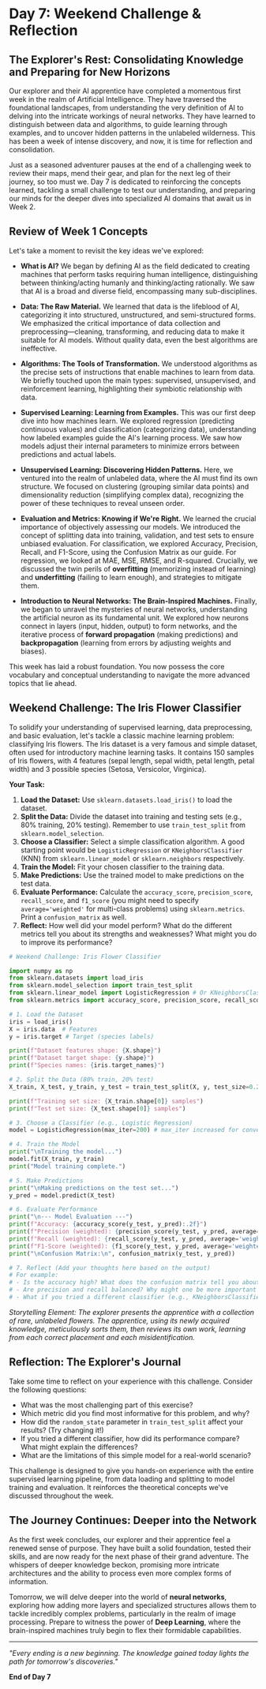 
# Day 7: Weekend Challenge & Reflection

## The Explorer's Rest: Consolidating Knowledge and Preparing for New Horizons

Our explorer and their AI apprentice have completed a momentous first week in the realm of Artificial Intelligence. They have traversed the foundational landscapes, from understanding the very definition of AI to delving into the intricate workings of neural networks. They have learned to distinguish between data and algorithms, to guide learning through examples, and to uncover hidden patterns in the unlabeled wilderness. This has been a week of intense discovery, and now, it is time for reflection and consolidation.

Just as a seasoned adventurer pauses at the end of a challenging week to review their maps, mend their gear, and plan for the next leg of their journey, so too must we. Day 7 is dedicated to reinforcing the concepts learned, tackling a small challenge to test our understanding, and preparing our minds for the deeper dives into specialized AI domains that await us in Week 2.

## Review of Week 1 Concepts

Let's take a moment to revisit the key ideas we've explored:

*   **What is AI?** We began by defining AI as the field dedicated to creating machines that perform tasks requiring human intelligence, distinguishing between thinking/acting humanly and thinking/acting rationally. We saw that AI is a broad and diverse field, encompassing many sub-disciplines.

*   **Data: The Raw Material.** We learned that data is the lifeblood of AI, categorizing it into structured, unstructured, and semi-structured forms. We emphasized the critical importance of data collection and preprocessing—cleaning, transforming, and reducing data to make it suitable for AI models. Without quality data, even the best algorithms are ineffective.

*   **Algorithms: The Tools of Transformation.** We understood algorithms as the precise sets of instructions that enable machines to learn from data. We briefly touched upon the main types: supervised, unsupervised, and reinforcement learning, highlighting their symbiotic relationship with data.

*   **Supervised Learning: Learning from Examples.** This was our first deep dive into how machines learn. We explored regression (predicting continuous values) and classification (categorizing data), understanding how labeled examples guide the AI's learning process. We saw how models adjust their internal parameters to minimize errors between predictions and actual labels.

*   **Unsupervised Learning: Discovering Hidden Patterns.** Here, we ventured into the realm of unlabeled data, where the AI must find its own structure. We focused on clustering (grouping similar data points) and dimensionality reduction (simplifying complex data), recognizing the power of these techniques to reveal unseen order.

*   **Evaluation and Metrics: Knowing if We're Right.** We learned the crucial importance of objectively assessing our models. We introduced the concept of splitting data into training, validation, and test sets to ensure unbiased evaluation. For classification, we explored Accuracy, Precision, Recall, and F1-Score, using the Confusion Matrix as our guide. For regression, we looked at MAE, MSE, RMSE, and R-squared. Crucially, we discussed the twin perils of **overfitting** (memorizing instead of learning) and **underfitting** (failing to learn enough), and strategies to mitigate them.

*   **Introduction to Neural Networks: The Brain-Inspired Machines.** Finally, we began to unravel the mysteries of neural networks, understanding the artificial neuron as its fundamental unit. We explored how neurons connect in layers (input, hidden, output) to form networks, and the iterative process of **forward propagation** (making predictions) and **backpropagation** (learning from errors by adjusting weights and biases).

This week has laid a robust foundation. You now possess the core vocabulary and conceptual understanding to navigate the more advanced topics that lie ahead.

## Weekend Challenge: The Iris Flower Classifier

To solidify your understanding of supervised learning, data preprocessing, and basic evaluation, let's tackle a classic machine learning problem: classifying Iris flowers. The Iris dataset is a very famous and simple dataset, often used for introductory machine learning tasks. It contains 150 samples of Iris flowers, with 4 features (sepal length, sepal width, petal length, petal width) and 3 possible species (Setosa, Versicolor, Virginica).

**Your Task:**

1.  **Load the Dataset:** Use `sklearn.datasets.load_iris()` to load the dataset.
2.  **Split the Data:** Divide the dataset into training and testing sets (e.g., 80% training, 20% testing). Remember to use `train_test_split` from `sklearn.model_selection`.
3.  **Choose a Classifier:** Select a simple classification algorithm. A good starting point would be `LogisticRegression` or `KNeighborsClassifier` (KNN) from `sklearn.linear_model` or `sklearn.neighbors` respectively.
4.  **Train the Model:** Fit your chosen classifier to the training data.
5.  **Make Predictions:** Use the trained model to make predictions on the test data.
6.  **Evaluate Performance:** Calculate the `accuracy_score`, `precision_score`, `recall_score`, and `f1_score` (you might need to specify `average='weighted'` for multi-class problems) using `sklearn.metrics`. Print a `confusion_matrix` as well.
7.  **Reflect:** How well did your model perform? What do the different metrics tell you about its strengths and weaknesses? What might you do to improve its performance?

```python
# Weekend Challenge: Iris Flower Classifier

import numpy as np
from sklearn.datasets import load_iris
from sklearn.model_selection import train_test_split
from sklearn.linear_model import LogisticRegression # Or KNeighborsClassifier
from sklearn.metrics import accuracy_score, precision_score, recall_score, f1_score, confusion_matrix

# 1. Load the Dataset
iris = load_iris()
X = iris.data  # Features
y = iris.target # Target (species labels)

print(f"Dataset features shape: {X.shape}")
print(f"Dataset target shape: {y.shape}")
print(f"Species names: {iris.target_names}")

# 2. Split the Data (80% train, 20% test)
X_train, X_test, y_train, y_test = train_test_split(X, y, test_size=0.2, random_state=42)

print(f"Training set size: {X_train.shape[0]} samples")
print(f"Test set size: {X_test.shape[0]} samples")

# 3. Choose a Classifier (e.g., Logistic Regression)
model = LogisticRegression(max_iter=200) # max_iter increased for convergence

# 4. Train the Model
print("\nTraining the model...")
model.fit(X_train, y_train)
print("Model training complete.")

# 5. Make Predictions
print("\nMaking predictions on the test set...")
y_pred = model.predict(X_test)

# 6. Evaluate Performance
print("\n--- Model Evaluation ---")
print(f"Accuracy: {accuracy_score(y_test, y_pred):.2f}")
print(f"Precision (weighted): {precision_score(y_test, y_pred, average='weighted'):.2f}")
print(f"Recall (weighted): {recall_score(y_test, y_pred, average='weighted'):.2f}")
print(f"F1-Score (weighted): {f1_score(y_test, y_pred, average='weighted'):.2f}")
print("\nConfusion Matrix:\n", confusion_matrix(y_test, y_pred))

# 7. Reflect (Add your thoughts here based on the output)
# For example:
# - Is the accuracy high? What does the confusion matrix tell you about misclassifications?
# - Are precision and recall balanced? Why might one be more important than the other for this problem?
# - What if you tried a different classifier (e.g., KNeighborsClassifier)? How would the metrics change?
```

*Storytelling Element: The explorer presents the apprentice with a collection of rare, unlabeled flowers. The apprentice, using its newly acquired knowledge, meticulously sorts them, then reviews its own work, learning from each correct placement and each misidentification.*



## Reflection: The Explorer's Journal

Take some time to reflect on your experience with this challenge. Consider the following questions:

*   What was the most challenging part of this exercise?
*   Which metric did you find most informative for this problem, and why?
*   How did the `random_state` parameter in `train_test_split` affect your results? (Try changing it!)
*   If you tried a different classifier, how did its performance compare? What might explain the differences?
*   What are the limitations of this simple model for a real-world scenario?

This challenge is designed to give you hands-on experience with the entire supervised learning pipeline, from data loading and splitting to model training and evaluation. It reinforces the theoretical concepts we've discussed throughout the week.

## The Journey Continues: Deeper into the Network

As the first week concludes, our explorer and their apprentice feel a renewed sense of purpose. They have built a solid foundation, tested their skills, and are now ready for the next phase of their grand adventure. The whispers of deeper knowledge beckon, promising more intricate architectures and the ability to process even more complex forms of information.

Tomorrow, we will delve deeper into the world of **neural networks**, exploring how adding more layers and specialized structures allows them to tackle incredibly complex problems, particularly in the realm of image processing. Prepare to witness the power of **Deep Learning**, where the brain-inspired machines truly begin to flex their formidable capabilities.

---

*"Every ending is a new beginning. The knowledge gained today lights the path for tomorrow's discoveries."*

**End of Day 7**

